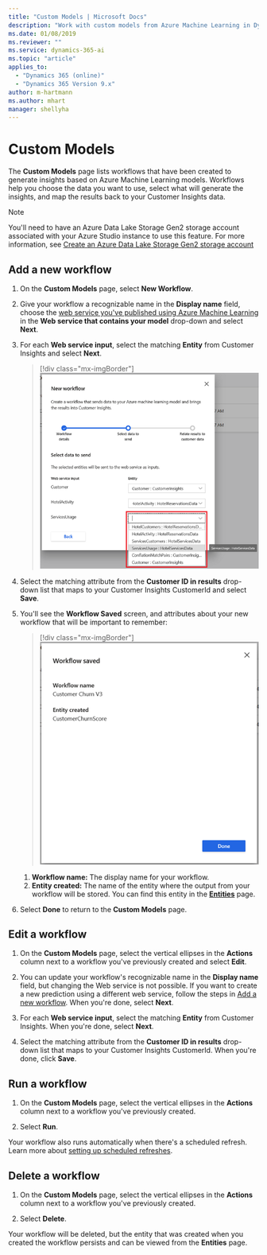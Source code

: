 ```yaml
---
title: "Custom Models | Microsoft Docs"
description: "Work with custom models from Azure Machine Learning in Dynamics 365 Customer Insights."
ms.date: 01/08/2019
ms.reviewer: ""
ms.service: dynamics-365-ai
ms.topic: "article"
applies_to: 
  - "Dynamics 365 (online)"
  - "Dynamics 365 Version 9.x"
author: m-hartmann
ms.author: mhart
manager: shellyha
---
```


# Custom Models

The **Custom Models** page lists workflows that have been created to generate insights based on Azure Machine Learning models. Workflows help you choose the data you want to use, select what will generate the insights, and map the results back to your Customer Insights data.

> [!NOTE]
> You'll need to have an Azure Data Lake Storage Gen2 storage account associated with your Azure Studio instance to use this feature. For more information, see [Create an Azure Data Lake Storage Gen2 storage account](https://docs.microsoft.com/azure/storage/blobs/data-lake-storage-quickstart-create-account)

## Add a new workflow

1. On the **Custom Models** page, select **New Workflow**.

2. Give your workflow a recognizable name in the **Display name** field, choose the [web service you've published using Azure Machine Learning](https://docs.microsoft.com/azure/machine-learning/studio/publish-a-machine-learning-web-service#deploy-it-as-a-new-web-service) in the **Web service that contains your model** drop-down and select **Next**.

3. For each **Web service input**, select the matching **Entity** from Customer Insights and select **Next**.

   > [!div class="mx-imgBorder"]
   > ![Configure a workflow](media/intelligence-screen2.png "Configure a workflow")

4. Select the matching attribute from the **Customer ID in results** drop-down list that maps to your Customer Insights CustomerId and select **Save**.

5. You'll see the **Workflow Saved** screen, and attributes about your new workflow that will be important to remember:

   > [!div class="mx-imgBorder"]
   > ![Review workflow configuration](media/intelligence-screen4.png "Review workflow configuration")

   1. **Workflow name:** The display name for your workflow.
   2. **Entity created:** The name of the entity where the output from your workflow will be stored. You can find this entity in the **[Entities](pm-entities.md)** page.

6. Select **Done** to return to the **Custom Models** page.

## Edit a workflow

1. On the **Custom Models** page, select the vertical ellipses in the **Actions** column next to a workflow you've previously created and select **Edit**.

2. You can update your workflow's recognizable name in the **Display name** field, but changing the Web service is not possible. If you want to create a new prediction using a different web service, follow the steps in [Add a new workflow](#add-a-new-workflow). When you're done, select **Next**.

3. For each **Web service input**, select the matching **Entity** from Customer Insights.  When you're done, select **Next**.

4. Select the matching attribute from the **Customer ID in results** drop-down list that maps to your Customer Insights CustomerId.  When you're done, click **Save**.

## Run a workflow

1. On the **Custom Models** page, select the vertical ellipses in the **Actions** column next to a workflow you've previously created.

2.  Select **Run**.

Your workflow also runs automatically when there's a scheduled refresh. Learn more about [setting up scheduled refreshes](pm-settings.md#schedule-tab).

## Delete a workflow

1. On the **Custom Models** page, select the vertical ellipses in the **Actions** column next to a workflow you've previously created.

2. Select **Delete**.

Your workflow will be deleted, but the entity that was created when you created the workflow persists and can be viewed from the **Entities** page.
